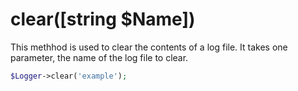 # clear([string $Name])
This methhod is used to clear the contents of a log file. It takes one parameter, the name of the log file to clear.

```php
$Logger->clear('example');
```
